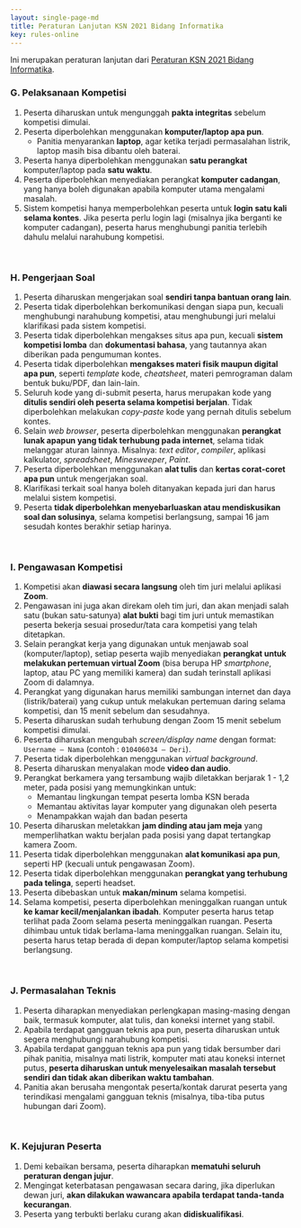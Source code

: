 ```yaml
---
layout: single-page-md
title: Peraturan Lanjutan KSN 2021 Bidang Informatika
key: rules-online
---
```


Ini merupakan peraturan lanjutan dari [Peraturan KSN 2021 Bidang Informatika](/peraturan.html).

### G. Pelaksanaan Kompetisi

1. Peserta diharuskan untuk mengunggah **pakta integritas** sebelum kompetisi dimulai.
1. Peserta diperbolehkan menggunakan **komputer/laptop apa pun**.
   - Panitia menyarankan **laptop**, agar ketika terjadi permasalahan listrik, laptop masih bisa dibantu oleh baterai.
1. Peserta hanya diperbolehkan menggunakan **satu perangkat** komputer/laptop pada **satu waktu**.
1. Peserta diperbolehkan menyediakan perangkat **komputer cadangan**, yang hanya boleh digunakan apabila komputer utama mengalami masalah.
1. Sistem kompetisi hanya memperbolehkan peserta untuk **login satu kali selama kontes**. Jika peserta perlu login lagi (misalnya jika berganti ke komputer cadangan), peserta harus menghubungi panitia terlebih dahulu melalui narahubung kompetisi.

<br />

### H. Pengerjaan Soal

1. Peserta diharuskan mengerjakan soal **sendiri tanpa bantuan orang lain**.
1. Peserta tidak diperbolehkan berkomunikasi dengan siapa pun, kecuali menghubungi narahubung kompetisi, atau menghubungi juri melalui klarifikasi pada sistem kompetisi.
1. Peserta tidak diperbolehkan mengakses situs apa pun, kecuali **sistem kompetisi lomba** dan **dokumentasi bahasa**, yang tautannya akan diberikan pada pengumuman kontes.
1. Peserta tidak diperbolehkan **mengakses materi fisik maupun digital apa pun**, seperti _template_ kode, _cheatsheet_, materi pemrograman dalam bentuk buku/PDF, dan lain-lain.
1. Seluruh kode yang di-submit peserta, harus merupakan kode yang **ditulis sendiri oleh peserta selama kompetisi berjalan**. Tidak diperbolehkan melakukan _copy-paste_ kode yang pernah ditulis sebelum kontes.
1. Selain _web browser_, peserta diperbolehkan menggunakan **perangkat lunak apapun yang tidak terhubung pada internet**, selama tidak melanggar aturan lainnya. Misalnya: _text editor_, _compiler_, aplikasi kalkulator, _spreadsheet_, _Minesweeper_, _Paint_.
1. Peserta diperbolehkan menggunakan **alat tulis** dan **kertas corat-coret apa pun** untuk mengerjakan soal.
1. Klarifikasi terkait soal hanya boleh ditanyakan kepada juri dan harus melalui sistem kompetisi.
1. Peserta **tidak diperbolehkan menyebarluaskan atau mendiskusikan soal dan solusinya**, selama kompetisi berlangsung, sampai 16 jam sesudah kontes berakhir setiap harinya.

<br />

### I. Pengawasan Kompetisi

1. Kompetisi akan **diawasi secara langsung** oleh tim juri melalui aplikasi **Zoom**.
1. Pengawasan ini juga akan direkam oleh tim juri, dan akan menjadi salah satu (bukan satu-satunya) **alat bukti** bagi tim juri untuk memastikan peserta bekerja sesuai prosedur/tata cara kompetisi yang telah ditetapkan.
1. Selain perangkat kerja yang digunakan untuk menjawab soal (komputer/laptop), setiap peserta wajib menyediakan **perangkat untuk melakukan pertemuan virtual Zoom** (bisa berupa HP _smartphone_, laptop, atau PC yang memiliki kamera) dan sudah terinstall aplikasi Zoom di dalamnya.
1. Perangkat yang digunakan harus memiliki sambungan internet dan daya (listrik/baterai) yang cukup untuk melakukan pertemuan daring selama kompetisi, dan 15 menit sebelum dan sesudahnya.
1. Peserta diharuskan sudah terhubung dengan Zoom 15 menit sebelum kompetisi dimulai.
1. Peserta diharuskan mengubah _screen/display name_ dengan format: `Username – Nama` (contoh : `010406034 – Deri`).
1. Peserta tidak diperbolehkan menggunakan _virtual background_.
1. Peserta diharuskan menyalakan mode **video dan audio**.
1. Perangkat berkamera yang tersambung wajib diletakkan berjarak 1 - 1,2 meter, pada posisi yang memungkinkan untuk:
   - Memantau lingkungan tempat peserta lomba KSN berada
   - Memantau aktivitas layar komputer yang digunakan oleh peserta
   - Menampakkan wajah dan badan peserta
1. Peserta diharuskan meletakkan **jam dinding atau jam meja** yang memperlihatkan waktu berjalan pada posisi yang dapat tertangkap kamera Zoom.
1. Peserta tidak diperbolehkan menggunakan **alat komunikasi apa pun**, seperti HP (kecuali untuk pengawasan Zoom).
1. Peserta tidak diperbolehkan menggunakan **perangkat yang terhubung pada telinga**, seperti headset.
1. Peserta dibebaskan untuk **makan/minum** selama kompetisi.
1. Selama kompetisi, peserta diperbolehkan meninggalkan ruangan untuk **ke kamar kecil/menjalankan ibadah**. Komputer peserta harus tetap terlihat pada Zoom selama peserta meninggalkan ruangan. Peserta dihimbau untuk tidak berlama-lama meninggalkan ruangan. Selain itu, peserta harus tetap berada di depan komputer/laptop selama kompetisi berlangsung.

<br />

### J. Permasalahan Teknis

1. Peserta diharapkan menyediakan perlengkapan masing-masing dengan baik, termasuk komputer, alat tulis, dan koneksi internet yang stabil.
1. Apabila terdapat gangguan teknis apa pun, peserta diharuskan untuk segera menghubungi narahubung kompetisi.
1. Apabila terdapat gangguan teknis apa pun yang tidak bersumber dari pihak panitia, misalnya mati listrik, komputer mati atau koneksi internet putus, **peserta diharuskan untuk menyelesaikan masalah tersebut sendiri dan tidak akan diberikan waktu tambahan**.
1. Panitia akan berusaha mengontak peserta/kontak darurat peserta yang terindikasi mengalami gangguan teknis (misalnya, tiba-tiba putus hubungan dari Zoom).

<br />

### K. Kejujuran Peserta

1. Demi kebaikan bersama, peserta diharapkan **mematuhi seluruh peraturan dengan jujur**.
1. Mengingat keterbatasan pengawasan secara daring, jika diperlukan dewan juri, **akan dilakukan wawancara apabila terdapat tanda-tanda kecurangan**.
1. Peserta yang terbukti berlaku curang akan **didiskualifikasi**.
